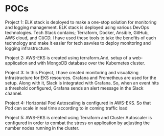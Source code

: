 # POCs

Project 1: 
ELK stack is deployed to make a one-stop solution for monitoring and logging management. ELK stack is deployed using various DevOps technologies. Tech Stack contains; Terraform, Docker, Ansible, GitHub, AWS cloud, and CI/CD. I have used these tools to take the benefits of each technology and make it easier for tech savvies to deploy monitoring and logging infrastructure.

Project 2: 
AWS-EKS is created using terraform.And, setup of a web-application and with MongoDB database over the Kubernetes cluster. 

Project 3: 
In this Project, I have created monitoring and visualizing infrastructure for EKS resources. Grafana and Prometheus are used for the setup. Along with it, Slack is integrated with Grafana. So, when an event hits a threshold configured, Grafana sends an alert message in the Slack channel.

Project 4: 
Horizontal Pod Autoscaling is configured in AWS-EKS. So that Pod can scale in real time according to in coming traffic load

Project 5: 
AWS-EKS is created using Terraform and Cluster Autoscaler is configured in order to combat the stress on application by adjusting the number nodes running in the cluster.
